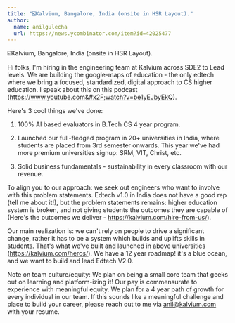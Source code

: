 ```yaml
---
title: "⍃Kalvium, Bangalore, India (onsite in HSR Layout)."
author:
  name: anilgulecha
  url: https://news.ycombinator.com/item?id=42025477
---
```

⍃Kalvium, Bangalore, India (onsite in HSR Layout).

Hi folks, I&#x27;m hiring in the engineering team at Kalvium across SDE2 to Lead levels. We are building the google-maps of education - the only edtech where we bring a focused, standardized, digital approach to CS higher education. I speak about this on this podcast (<a href="https:&#x2F;&#x2F;www.youtube.com&#x2F;watch?v=be1yEJbyEkQ" rel="nofollow">https:&#x2F;&#x2F;www.youtube.com&#x2F;watch?v=be1yEJbyEkQ</a>).

Here&#x27;s 3 cool things we&#x27;ve done:

1. 100% AI based evaluators in B.Tech CS 4 year program.

2. Launched our full-fledged program in 20+ universities in India, where students are placed from 3rd semester onwards. This year we&#x27;ve had more premium universities signup: SRM, VIT, Christ, etc.

3. Solid business fundamentals - sustainability in every classroom with our revenue.

To align you to our approach: we seek out engineers who want to involve with this problem statements. Edtech v1.0 in India does not have a good rep (tell me about it!), but the problem statements remains: higher education system is broken, and not giving students the outcomes they are capable of (Here&#x27;s the outcomes we deliver - <a href="https:&#x2F;&#x2F;kalvium.com&#x2F;hire-from-us&#x2F;" rel="nofollow">https:&#x2F;&#x2F;kalvium.com&#x2F;hire-from-us&#x2F;</a>).

Our main realization is: we can&#x27;t rely on people to drive a significant change, rather it has to be a system which builds and uplifts skills in students. That&#x27;s what we&#x27;ve built and launched in above universities (<a href="https:&#x2F;&#x2F;kalvium.com&#x2F;heros&#x2F;" rel="nofollow">https:&#x2F;&#x2F;kalvium.com&#x2F;heros&#x2F;</a>). We have a 12 year roadmap! it&#x27;s a blue ocean, and we want to build and lead Edtech V2.0.

Note on team culture&#x2F;equity: We plan on being a small core team that geeks out on learning and platform-izing it! Our pay is commensurate to experience with meaningful equity. We plan for a 4 year path of growth for every individual in our team. If this sounds like a meaningful challenge and place to build your career, please reach out to me via anil@kalvium.com with your resume.
<JobApplication />
